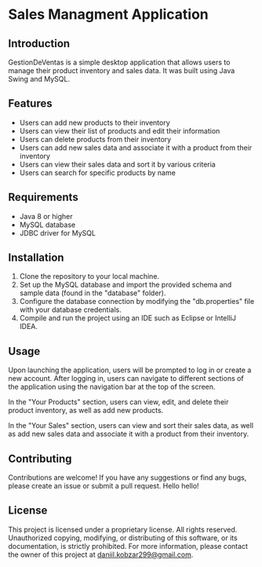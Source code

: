 Sales Managment Application
===============

Introduction
------------

GestionDeVentas is a simple desktop application that allows users to manage their product inventory and sales data. It was built using Java Swing and MySQL.

Features
--------

-   Users can add new products to their inventory
-   Users can view their list of products and edit their information
-   Users can delete products from their inventory
-   Users can add new sales data and associate it with a product from their inventory
-   Users can view their sales data and sort it by various criteria
-   Users can search for specific products by name

Requirements
------------

-   Java 8 or higher
-   MySQL database
-   JDBC driver for MySQL

Installation
------------

1.  Clone the repository to your local machine.
2.  Set up the MySQL database and import the provided schema and sample data (found in the "database" folder).
3.  Configure the database connection by modifying the "db.properties" file with your database credentials.
4.  Compile and run the project using an IDE such as Eclipse or IntelliJ IDEA.

Usage
-----

Upon launching the application, users will be prompted to log in or create a new account. After logging in, users can navigate to different sections of the application using the navigation bar at the top of the screen.

In the "Your Products" section, users can view, edit, and delete their product inventory, as well as add new products.

In the "Your Sales" section, users can view and sort their sales data, as well as add new sales data and associate it with a product from their inventory.

Contributing
------------

Contributions are welcome! If you have any suggestions or find any bugs, please create an issue or submit a pull request.
Hello hello!

License
-------

This project is licensed under a proprietary license. All rights reserved. Unauthorized copying, modifying, or distributing of this software, or its documentation, is strictly prohibited. For more information, please contact the owner of this project at daniil.kobzar299@gmail.com.

